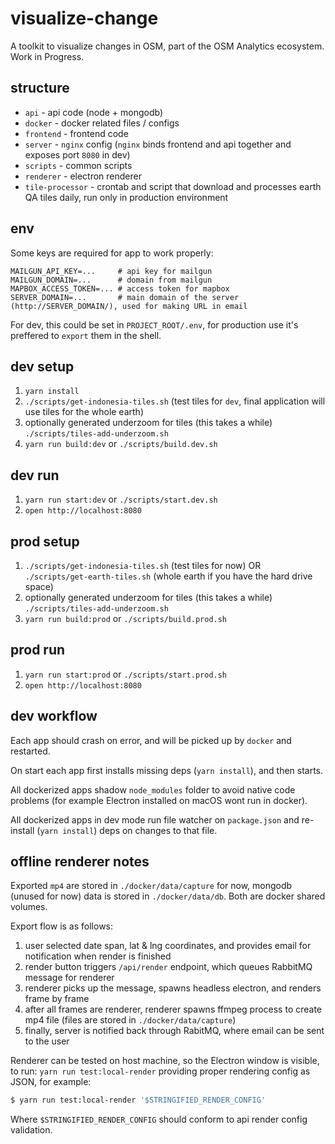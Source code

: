 # visualize-change

A toolkit to visualize changes in OSM, part of the OSM Analytics ecosystem. Work in Progress.

## structure

- `api` - api code (node + mongodb)
- `docker` - docker related files / configs
- `frontend` - frontend code
- `server` - `nginx` config (`nginx` binds frontend and api together and exposes port `8080` in dev)
- `scripts` - common scripts
- `renderer` - electron renderer
- `tile-processor` - crontab and script that download and processes earth QA tiles daily, run only in production environment

## env

Some keys are required for app to work properly:

```
MAILGUN_API_KEY=...     # api key for mailgun
MAILGUN_DOMAIN=...      # domain from mailgun
MAPBOX_ACCESS_TOKEN=... # access token for mapbox
SERVER_DOMAIN=...       # main domain of the server (http://SERVER_DOMAIN/), used for making URL in email
```

For dev, this could be set in `PROJECT_ROOT/.env`, for production use it's preffered to `export` them in the shell.

## dev setup

1. `yarn install`
2. `./scripts/get-indonesia-tiles.sh` (test tiles for `dev`, final application will use tiles for the whole earth)
3. optionally generated underzoom for tiles (this takes a while) `./scripts/tiles-add-underzoom.sh`
4. `yarn run build:dev` or `./scripts/build.dev.sh`

## dev run

1. `yarn run start:dev` or `./scripts/start.dev.sh`
2. `open http://localhost:8080`

## prod setup

1. `./scripts/get-indonesia-tiles.sh` (test tiles for now) OR `./scripts/get-earth-tiles.sh` (whole earth if you have the hard drive space)
2. optionally generated underzoom for tiles (this takes a while) `./scripts/tiles-add-underzoom.sh`
3. `yarn run build:prod` or `./scripts/build.prod.sh`

## prod run

1. `yarn run start:prod` or `./scripts/start.prod.sh`
2. `open http://localhost:8080`

## dev workflow

Each app should crash on error, and will be picked up by `docker` and restarted.

On start each app first installs missing deps (`yarn install`), and then starts.

All dockerized apps shadow `node_modules` folder to avoid native code problems (for example Electron installed on macOS wont run in docker).

All dockerized apps in dev mode run file watcher on `package.json` and re-install (`yarn install`) deps on changes to that file.

## offline renderer notes

Exported `mp4` are stored in `./docker/data/capture` for now, mongodb (unused for now) data is stored in `./docker/data/db`. Both are docker shared volumes.

Export flow is as follows:

1. user selected date span, lat & lng coordinates, and provides email for notification when render is finished
2. render button triggers `/api/render` endpoint, which queues RabbitMQ message for renderer
3. renderer picks up the message, spawns headless electron, and renders frame by frame
4. after all frames are renderer, renderer spawns ffmpeg process to create mp4 file (files are stored in `./docker/data/capture`)
5. finally, server is notified back through RabitMQ, where email can be sent to the user

Renderer can be tested on host machine, so the Electron window is visible, to run: `yarn run test:local-render` providing proper rendering config as JSON, for example:

```sh
$ yarn run test:local-render '$STRINGIFIED_RENDER_CONFIG'
```

Where `$STRINGIFIED_RENDER_CONFIG` should conform to api render config validation.

